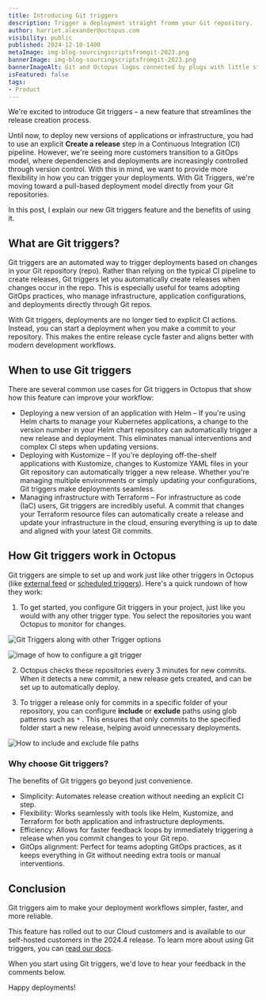 ```yaml
---
title: Introducing Git triggers
description: Trigger a deployment straight fromm your Git repository.
author: harriet.alexander@octopus.com
visibility: public
published: 2024-12-10-1400
metaImage: img-blog-sourcingscriptsfromgit-2023.png
bannerImage: img-blog-sourcingscriptsfromgit-2023.png
bannerImageAlt: Git and Octopus logos connected by plugs with little stars around the connection
isFeatured: false
tags:
- Product
---
```


We're excited to introduce Git triggers – a new feature that streamlines the release creation process.

Until now, to deploy new versions of applications or infrastructure, you had to use an explicit **Create a release** step in a Continuous Integration (CI) pipeline. However, we're seeing more customers transition to a GitOps model, where dependencies and deployments are increasingly controlled through version control. With this in mind, we want to provide more flexibility in how you can trigger your deployments. With Git Triggers, we're moving toward a pull-based deployment model directly from your Git repositories.

In this post, I explain our new Git triggers feature and the benefits of using it.

## What are Git triggers?

Git triggers are an automated way to trigger deployments based on changes in your Git repository (repo). Rather than relying on the typical CI pipeline to create releases, Git triggers let you automatically create releases when changes occur in the repo. This is especially useful for teams adopting GitOps practices, who manage infrastructure, application configurations, and deployments directly through Git repos.

With Git triggers, deployments are no longer tied to explicit CI actions. Instead, you can start a deployment when you make a commit to your repository. This makes the entire release cycle faster and aligns better with modern development workflows.

## When to use Git triggers

There are several common use cases for Git triggers in Octopus that show how this feature can improve your workflow:

- Deploying a new version of an application with Helm – If you're using Helm charts to manage your Kubernetes applications, a change to the version number in your Helm chart repository can automatically trigger a new release and deployment. This eliminates manual interventions and complex CI steps when updating versions.
- Deploying with Kustomize – If you're deploying off-the-shelf applications with Kustomize, changes to Kustomize YAML files in your Git repository can automatically trigger a new release. Whether you're managing multiple environments or simply updating your configurations, Git triggers make deployments seamless.
- Managing infrastructure with Terraform – For infrastructure as code (IaC) users, Git triggers are incredibly useful. A commit that changes your Terraform resource files can automatically create a release and update your infrastructure in the cloud, ensuring everything is up to date and aligned with your latest Git commits.

## How Git triggers work in Octopus

Git triggers are simple to set up and work just like other triggers in Octopus (like [external feed](https://octopus.com/docs/projects/project-triggers/external-feed-triggers) or [scheduled triggers](https://octopus.com/docs/projects/project-triggers/scheduled-deployment-trigger)). Here's a quick rundown of how they work:

1. To get started, you configure Git triggers in your project, just like you would with any other trigger type. You select the repositories you want Octopus to monitor for changes.

![Git Triggers along with other Trigger options](https://github.com/user-attachments/assets/44507ebd-6e5e-44c3-b34a-b09b9e6ebb53)

![image of how to configure a git trigger](https://github.com/user-attachments/assets/70244c9d-e6eb-43a1-b4a7-79a0a03f1dcf)

2. Octopus checks these repositories every 3 minutes for new commits. When it detects a new commit, a new release gets created, and can be set up to automatically deploy.

3. To trigger a release only for commits in a specific folder of your repository, you can configure **include** or **exclude** paths using glob patterns such as `*` . This ensures that only commits to the specified folder start a new release, helping avoid unnecessary deployments.

![How to include and exclude file paths](https://github.com/user-attachments/assets/3494fb32-5415-45f2-bacd-c710e2a003ac)

### Why choose Git triggers?

The benefits of Git triggers go beyond just convenience.

- Simplicity: Automates release creation without needing an explicit CI step.
- Flexibility: Works seamlessly with tools like Helm, Kustomize, and Terraform for both application and infrastructure deployments.
- Efficiency: Allows for faster feedback loops by immediately triggering a release when you commit changes to your Git repo.
- GitOps alignment: Perfect for teams adopting GitOps practices, as it keeps everything in Git without needing extra tools or manual interventions.

## Conclusion

Git triggers aim to make your deployment workflows simpler, faster, and more reliable. 

This feature has rolled out to our Cloud customers and is available to our self-hosted customers in the 2024.4 release. To learn more about using Git triggers, you can [read our docs](https://octopus.com/docs/projects/project-triggers/git-triggers).

When you start using Git triggers, we'd love to hear your feedback in the comments below.

Happy deployments!
